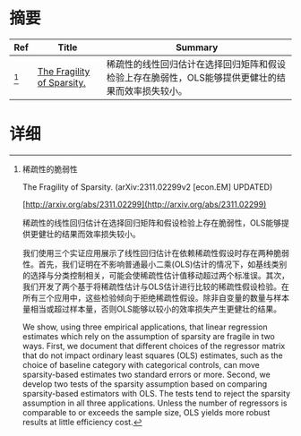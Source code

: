 # 摘要

| Ref | Title | Summary |
| --- | --- | --- |
| [^1] | [The Fragility of Sparsity.](http://arxiv.org/abs/2311.02299) | 稀疏性的线性回归估计在选择回归矩阵和假设检验上存在脆弱性，OLS能够提供更健壮的结果而效率损失较小。 |

# 详细

[^1]: 稀疏性的脆弱性

    The Fragility of Sparsity. (arXiv:2311.02299v2 [econ.EM] UPDATED)

    [http://arxiv.org/abs/2311.02299](http://arxiv.org/abs/2311.02299)

    稀疏性的线性回归估计在选择回归矩阵和假设检验上存在脆弱性，OLS能够提供更健壮的结果而效率损失较小。

    

    我们使用三个实证应用展示了线性回归估计在依赖稀疏性假设时存在两种脆弱性。首先，我们证明在不影响普通最小二乘(OLS)估计的情况下，如基线类别的选择与分类控制相关，可能会使稀疏性估计值移动超过两个标准误。其次，我们开发了两个基于将稀疏性估计与OLS估计进行比较的稀疏性假设检验。在所有三个应用中，这些检验倾向于拒绝稀疏性假设。除非自变量的数量与样本量相当或超过样本量，否则OLS能够以较小的效率损失产生更健壮的结果。

    We show, using three empirical applications, that linear regression estimates which rely on the assumption of sparsity are fragile in two ways. First, we document that different choices of the regressor matrix that do not impact ordinary least squares (OLS) estimates, such as the choice of baseline category with categorical controls, can move sparsity-based estimates two standard errors or more. Second, we develop two tests of the sparsity assumption based on comparing sparsity-based estimators with OLS. The tests tend to reject the sparsity assumption in all three applications. Unless the number of regressors is comparable to or exceeds the sample size, OLS yields more robust results at little efficiency cost.
    

